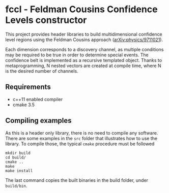 # fccl - Feldman Cousins Confidence Levels constructor

This project provides header libraries to build multidimensional confidence level regions using the Feldman Cousins approach ([arXiv:physics/9711021](https://arxiv.org/abs/physics/9711021)).

Each dimension corresponds to a discovery channel, as multiple conditions may be required to be true in order to determine special events.
The confidence belt is implemented as a recursive templated object.
Thanks to metaprogramming, N nested vectors are created at compile time, where N is the desired number of channels.

## Requirements

* c++11 enabled compiler
* cmake 3.5


## Compiling examples

As this is a header only library, there is no need to compile any software.
There are some examples in the `src` folder that illustrates how to use the library.
To compile those, the typical `cmake` procedure must be followed
```
mkdir build
cd build/
cmake ..
make
make install
```
The last command copies the built binaries in the build folder, under `build/bin`.
